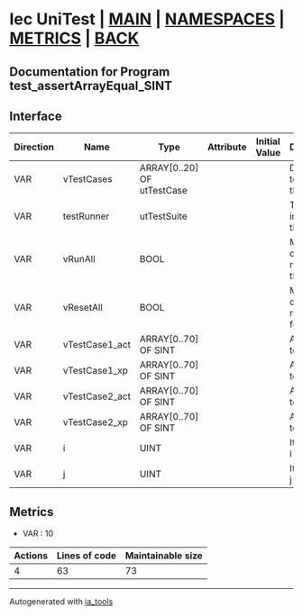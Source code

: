# Iec UniTest | [MAIN] | [NAMESPACES] | [METRICS] | [BACK]  

## Documentation for Program test_assertArrayEqual_SINT  

## Interface  

| Direction | Name | Type | Attribute | Initial Value | Documentation |
| --------- | ---- | ---- | --------- | ------------- | ------------- |
| VAR | vTestCases | ARRAY[0..20] OF utTestCase |  |  | Definition of all test cases for this POU |  
| VAR | testRunner | utTestSuite |  |  | Test Suite fb instance to run the tests |  
| VAR | vRunAll | BOOL |  |  | Manual command to run all tests for this POU |  
| VAR | vResetAll | BOOL |  |  | Manual command to reset all tests for this POU |  
| VAR | vTestCase1_act | ARRAY[0..70] OF SINT |  |  | Array data 1 of test case 1 |  
| VAR | vTestCase1_xp | ARRAY[0..70] OF SINT |  |  | Array data 2 of test case 1 |  
| VAR | vTestCase2_act | ARRAY[0..70] OF SINT |  |  | Array data 3 of test case 2 |  
| VAR | vTestCase2_xp | ARRAY[0..70] OF SINT |  |  | Array data 4 of test case 2 |  
| VAR | i | UINT |  |  | Iterator variable i |  
| VAR | j | UINT |  |  | Iterator variable j |  


## Metrics  

- VAR : 10

| Actions | Lines of code | Maintainable size |
| ------- | ------------- | ----------------- |
| 4 | 63 | 73 |

---
Autogenerated with [ia_tools](https://github.com/tkucic/ia_tools)  

[MAIN]: ../../../../index.md
[NAMESPACES]: ../../nsList.md
[METRICS]: ../../../metrics.md
[BACK]: ../nsMain.md
